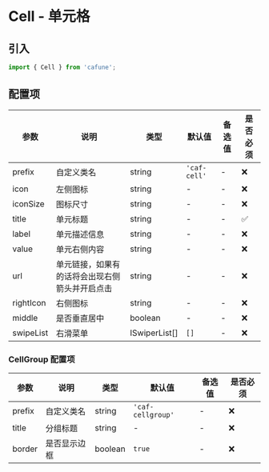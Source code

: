 # Cell - 单元格

## 引入
```jsx
import { Cell } from 'cafune';
```

## 配置项
| 参数 | 说明 | 类型 | 默认值 |备选值 | 是否必须 |
| --- | --- | --- | --- | --- | --- |
| prefix | 自定义类名 | string | `'caf-cell'` | - | ❌ |
| icon | 左侧图标 | string | - | - | ❌ |
| iconSize | 图标尺寸 | string | - | - | ❌ |
| title | 单元标题 | string | - | - | ✅  |
| label | 单元描述信息 | string | - | - | ❌ |
| value | 单元右侧内容 | string | - | - | ❌ |
| url | 单元链接，如果有的话将会出现右侧箭头并开启点击 | string | - | - | ❌ |
| rightIcon | 右侧图标 | string | - | - | ❌ |
| middle | 是否垂直居中 | boolean | - | - | ❌ |
| swipeList | 右滑菜单 | ISwiperList[] | `[]` | - | ❌ |

### CellGroup 配置项
| 参数 | 说明 | 类型 | 默认值 |备选值 | 是否必须 |
| --- | --- | --- | --- | --- | --- |
| prefix | 自定义类名 | string | `'caf-cellgroup'` | - | ❌ |
| title | 分组标题 | string | - | - | ❌ |
| border | 是否显示边框 | boolean | `true` | - | ❌ |
